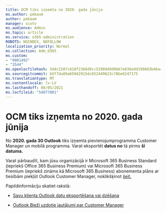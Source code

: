 ```yaml
---
title: OCM tiks izņemta no 2020. gada jūnija
ms.author: pebaum
author: pebaum
manager: scotv
ms.audience: Admin
ms.topic: article
ms.service: o365-administration
ROBOTS: NOINDEX, NOFOLLOW
localization_priority: Normal
ms.collection: Adm_O365
ms.custom:
- "9001492"
- "3544"
ms.openlocfilehash: 5d4c1507c810f2368d9cc52909d9d9b67e036e9d199603b46a4e992a41df898e
ms.sourcegitcommit: b5f7da89a650d2915dc652449623c78be6247175
ms.translationtype: MT
ms.contentlocale: lv-LV
ms.lasthandoff: 08/05/2021
ms.locfileid: "54077081"
---
```

# <a name="ocm-to-be-retired-june-2020"></a>OCM tiks izņemta no 2020. gada jūnija


No **2020. gada 30 Outlook** tiks izņemta pievienojumprogramma Customer Manager un mobilā programma. Varat eksportēt **datus no** tā pirms **šī datuma.**  

Varat pārbaudīt, kam jūsu organizācijā ir Microsoft 365 Business Standard (iepriekš Office 365 Business Premium) vai Microsoft 365 Business Premium (iepriekš zināms kā Microsoft 365 Business) abonementa plāns ar tiesībām piekļūt Outlook Customer Manager, noklikšķinot [šeit.](https://admin.microsoft.com/AdminPortal/Home?ref=/users)

Papildinformāciju skatiet rakstā:

- [Savu klienta Outlook datu eksportēšana vai dzēšana](https://support.office.com/article/1a421cb4-e8de-4b44-bfb8-710b92820439)

- [Outlook Bieži uzdotie jautājumi par Customer Manager](https://techcommunity.microsoft.com/t5/outlook-customer-manager/faq-frequently-asked-questions-about-outlook-customer-manager/m-p/29680)
